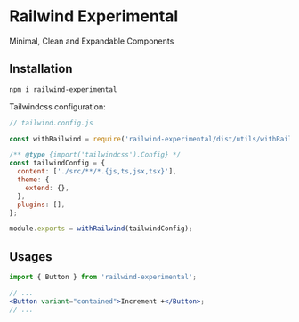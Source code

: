# Railwind Experimental

Minimal, Clean and Expandable Components

## Installation

```bash
npm i railwind-experimental
```

Tailwindcss configuration:

```js
// tailwind.config.js

const withRailwind = require('railwind-experimental/dist/utils/withRailwind');

/** @type {import('tailwindcss').Config} */
const tailwindConfig = {
  content: ['./src/**/*.{js,ts,jsx,tsx}'],
  theme: {
    extend: {},
  },
  plugins: [],
};

module.exports = withRailwind(tailwindConfig);
```

## Usages

```jsx
import { Button } from 'railwind-experimental';

// ...
<Button variant="contained">Increment +</Button>;
// ...
```
